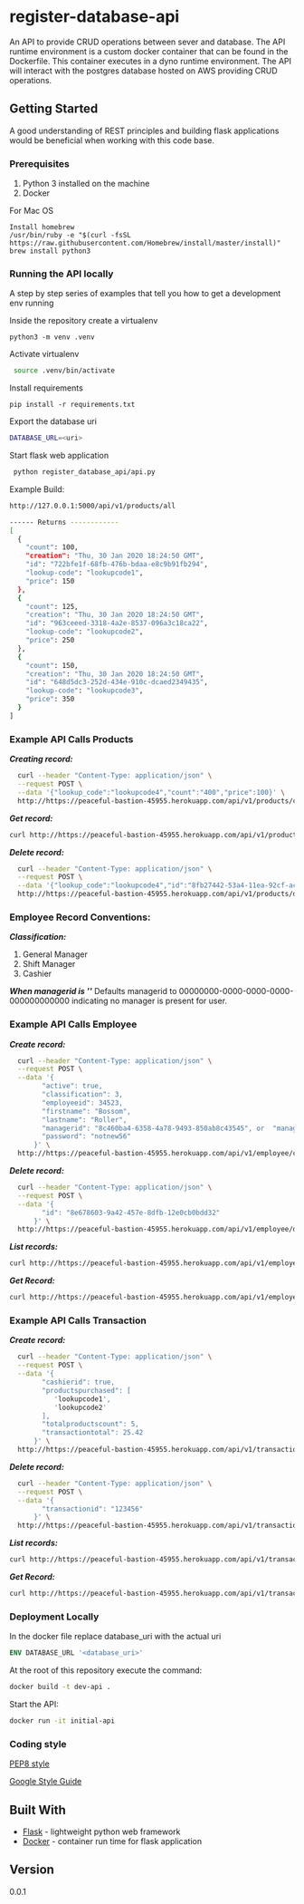 # register-database-api

An API to provide CRUD operations between sever and database. The API runtime environment is a custom docker container that can be found in the Dockerfile. This container executes in a dyno runtime environment.  The API will interact with the postgres database hosted on AWS providing CRUD operations.  
 
## Getting Started

A good understanding of REST principles and building flask applications would be beneficial when working with this code base. 


### Prerequisites

1. Python 3 installed on the machine
2. Docker 

For Mac OS 

```
Install homebrew
/usr/bin/ruby -e "$(curl -fsSL https://raw.githubusercontent.com/Homebrew/install/master/install)"
brew install python3
```

### Running the API locally

A step by step series of examples that tell you how to get a development env running

Inside the repository create a virtualenv
```
python3 -m venv .venv
```
Activate virtualenv
```bash
 source .venv/bin/activate
```

Install requirements

```
pip install -r requirements.txt
```

Export the database uri
```bash
DATABASE_URL=<uri>
```

Start flask web application

```bash
 python register_database_api/api.py     
```

Example Build:
```bash
http://127.0.0.1:5000/api/v1/products/all

------ Returns ------------
[
  {
    "count": 100, 
    "creation": "Thu, 30 Jan 2020 18:24:50 GMT", 
    "id": "722bfe1f-68fb-476b-bdaa-e8c9b91fb294", 
    "lookup-code": "lookupcode1",
    "price": 150
  }, 
  {
    "count": 125, 
    "creation": "Thu, 30 Jan 2020 18:24:50 GMT", 
    "id": "963ceeed-3318-4a2e-8537-096a3c18ca22", 
    "lookup-code": "lookupcode2",
    "price": 250
  }, 
  {
    "count": 150, 
    "creation": "Thu, 30 Jan 2020 18:24:50 GMT", 
    "id": "648d5dc3-252d-434e-910c-dcaed2349435", 
    "lookup-code": "lookupcode3",
    "price": 350
  }
]

```

### Example API Calls Products

***Creating record:***
```bash
  curl --header "Content-Type: application/json" \
  --request POST \
  --data '{"lookup_code":"lookupcode4","count":"400","price":100}' \
  http://https://peaceful-bastion-45955.herokuapp.com/api/v1/products/create

```

***Get record:***
```bash
curl http://https://peaceful-bastion-45955.herokuapp.com/api/v1/products\?lookup\=lookupcode1
```

***Delete record:***
```bash
  curl --header "Content-Type: application/json" \
  --request POST \
  --data '{"lookup_code":"lookupcode4","id":"8fb27442-53a4-11ea-92cf-acde48001122"}' \
  http://https://peaceful-bastion-45955.herokuapp.com/api/v1/products/delete
```

### Employee Record Conventions:

***Classification:***
1. General Manager
2. Shift Manager
3. Cashier

***When managerid is ''***
Defaults managerid to 00000000-0000-0000-0000-000000000000 indicating no manager is present for user. 

### Example API Calls Employee

***Create record:***
```bash
  curl --header "Content-Type: application/json" \
  --request POST \
  --data '{
        "active": true,
        "classification": 3,
        "employeeid": 34523,
        "firstname": "Bossom",
        "lastname": "Roller",
        "managerid": "8c460ba4-6358-4a78-9493-850ab8c43545", or  "managerid": ''
        "password": "notnew56"
      }' \
  http://https://peaceful-bastion-45955.herokuapp.com/api/v1/employee/create

```
***Delete record:***
```bash
  curl --header "Content-Type: application/json" \
  --request POST \
  --data '{
        "id": "8e678603-9a42-457e-8dfb-12e0cb0bdd32"
      }' \
  http://https://peaceful-bastion-45955.herokuapp.com/api/v1/employee/delete
```
***List records:***
```bash
curl http://https://peaceful-bastion-45955.herokuapp.com/api/v1/employee/all
```
***Get Record:***
```bash
curl http://https://peaceful-bastion-45955.herokuapp.com/api/v1/employee?employeeid=123456
```

### Example API Calls Transaction

***Create record:***
```bash
  curl --header "Content-Type: application/json" \
  --request POST \
  --data '{
        "cashierid": true,
        "productspurchased": [
           'lookupcode1',
           'lookupcode2'
        ],
        "totalproductscount": 5,
        "transactiontotal": 25.42
      }' \
  http://https://peaceful-bastion-45955.herokuapp.com/api/v1/transaction/create

```
***Delete record:***
```bash
  curl --header "Content-Type: application/json" \
  --request POST \
  --data '{
        "transactionid": "123456"
      }' \
  http://https://peaceful-bastion-45955.herokuapp.com/api/v1/transaction/delete
```
***List records:***
```bash
curl http://https://peaceful-bastion-45955.herokuapp.com/api/v1/transaction/all
```
***Get Record:***
```bash
curl http://https://peaceful-bastion-45955.herokuapp.com/api/v1/transaction/transactionid=123456
```

### Deployment Locally
In the docker file replace database_uri with the actual uri 
```dockerfile
ENV DATABASE_URL '<database_uri>'
```

At the root of this repository execute the command:
```bash
docker build -t dev-api .
```

Start the API:
```bash
docker run -it initial-api
```


### Coding style 

[PEP8 style](https://www.python.org/dev/peps/pep-0008/)

[Google Style Guide](http://google.github.io/styleguide/pyguide.html)



## Built With

* [Flask](https://palletsprojects.com/p/flask/) - lightweight python web framework
* [Docker](https://www.docker.com/resources/what-container) - container run time for flask application

## Version
0.0.1
